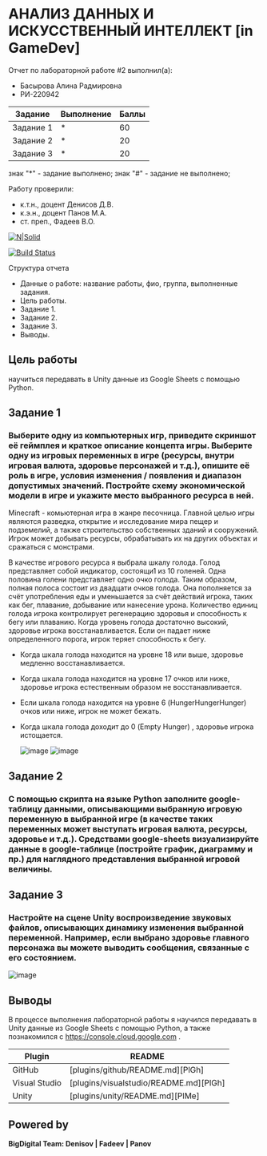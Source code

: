 # АНАЛИЗ ДАННЫХ И ИСКУССТВЕННЫЙ ИНТЕЛЛЕКТ [in GameDev]
Отчет по лабораторной работе #2 выполнил(а):
- Басырова Алина Радмировна
- РИ-220942

| Задание | Выполнение | Баллы |
| ------ | ------ | ------ |
| Задание 1 | * | 60 |
| Задание 2 | * | 20 |
| Задание 3 | * | 20 |

знак "*" - задание выполнено; знак "#" - задание не выполнено;

Работу проверили:
- к.т.н., доцент Денисов Д.В.
- к.э.н., доцент Панов М.А.
- ст. преп., Фадеев В.О.

[![N|Solid](https://cldup.com/dTxpPi9lDf.thumb.png)](https://nodesource.com/products/nsolid)

[![Build Status](https://travis-ci.org/joemccann/dillinger.svg?branch=master)](https://travis-ci.org/joemccann/dillinger)

Структура отчета
- Данные о работе: название работы, фио, группа, выполненные задания.
- Цель работы.
- Задание 1.
- Задание 2.
- Задание 3.
- Выводы.

## Цель работы
научиться передавать в Unity данные из Google Sheets с помощью Python.

## Задание 1
### Выберите одну из компьютерных игр, приведите скриншот её геймплея и краткое описание концепта игры. Выберите одну из игровых переменных в игре (ресурсы, внутри игровая валюта, здоровье персонажей и т.д.), опишите её роль в игре, условия изменения / появления и диапазон допустимых значений. Постройте схему экономической модели в игре и укажите место выбранного ресурса в ней.


Minecraft - комьютерная игра в жанре песочница. Главной целью игры являются разведка, открытие и исследование мира пещер и подземелий, а также строительство собственных зданий и сооружений. Игрок может добывать ресурсы, обрабатывать их на других объектах и сражаться с монстрами.

В качестве игрового ресурса я выбрала шкалу голода. Голод представляет собой индикатор, состоящи1 из 10 голеней. Одна половина голени представляет одно очко голода. Таким образом, полная полоса состоит из двадцати очков голода. Она пополняется за счёт употребления еды и уменьшается за счёт действий игрока, таких как бег, плавание, добывание или нанесение урона. Количество единиц голода игрока контролирует регенерацию здоровья и способность к бегу или плаванию. Когда уровень голода достаточно высокий, здоровье игрока восстанавливается. Если он падает ниже определенного порога, игрок теряет способность к бегу.

- Когда шкала голода находится на уровне 18 или выше, здоровье медленно восстанавливается.
- Когда шкала голода находится на уровне 17 очков или ниже, здоровье игрока естественным образом не восстанавливается.
- Если шкала голода находится на уровне 6 (HungerHungerHunger) очков или ниже, игрок не может бежать.
- Когда шкала голода доходит до 0 (Empty Hunger) , здоровье игрока истощается.

  ![image](https://github.com/AlinaBasyrova/DA_in_GameDev_2/assets/129521982/125059f8-d6e7-46ad-b55a-5b8a1b005b6a)
  ![image](https://github.com/AlinaBasyrova/DA_in_GameDev_2/assets/129521982/f0a55997-7fb7-4cd0-908a-65c63f0ebc5e)




## Задание 2
### С помощью скрипта на языке Python заполните google-таблицу данными, описывающими выбранную игровую переменную в выбранной игре (в качестве таких переменных может выступать игровая валюта, ресурсы, здоровье и т.д.). Средствами google-sheets визуализируйте данные в google-таблице (постройте график, диаграмму и пр.) для наглядного представления выбранной игровой величины.


## Задание 3
### Настройте на сцене Unity воспроизведение звуковых файлов, описывающих динамику изменения выбранной переменной. Например, если выбрано здоровье главного персонажа вы можете выводить сообщения, связанные с его состоянием.

![image](https://github.com/AlinaBasyrova/DA_in_GameDev_2/assets/129521982/d0fa6267-3114-4c20-ac0e-4a8f4f2617f7)



## Выводы

В процессе выполнения лабораторной работы я научился передавать в Unity данные из Google Sheets с помощью Python, а также познакомился с https://console.cloud.google.com .

| Plugin | README |
| ------ | ------ |
| GitHub | [plugins/github/README.md][PlGh] |
| Visual Studio| [plugins/visualstudio/README.md][PlGh] |
| Unity | [plugins/unity/README.md][PlMe] |

## Powered by

**BigDigital Team: Denisov | Fadeev | Panov**
